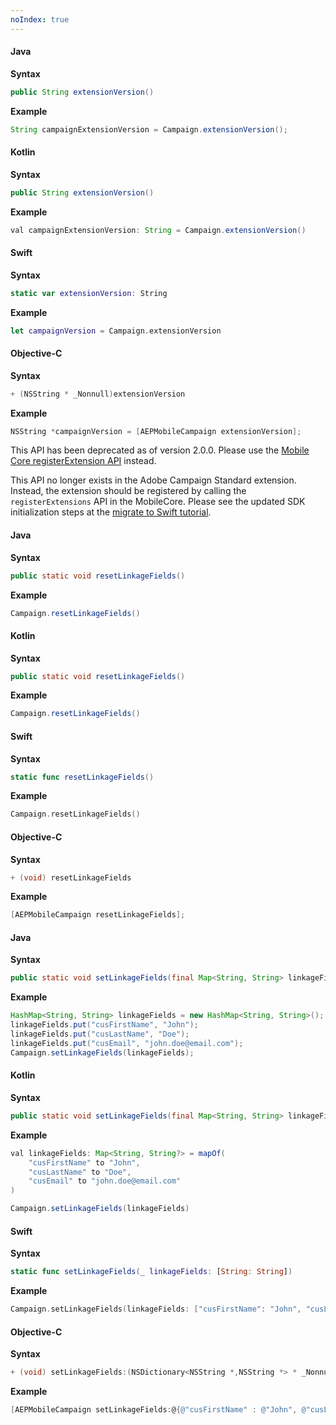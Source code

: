 ```yaml
---
noIndex: true
---
```


<Variant platform="android" api="extension-version" repeat="10"/>

#### Java

**Syntax**

```java
public String extensionVersion()
```

**Example**

```java
String campaignExtensionVersion = Campaign.extensionVersion();
```

#### Kotlin

**Syntax**

```java
public String extensionVersion()
```

**Example**

```java
val campaignExtensionVersion: String = Campaign.extensionVersion()
```

<Variant platform="ios" api="extension-version" repeat="10"/>

#### Swift

**Syntax**

```swift
static var extensionVersion: String
```

**Example**

```swift
let campaignVersion = Campaign.extensionVersion
```

#### Objective-C

**Syntax**

```objective-c
+ (NSString * _Nonnull)extensionVersion
```

**Example**

```objective-c
NSString *campaignVersion = [AEPMobileCampaign extensionVersion];
```

<Variant platform="android" api="register-extension" repeat="1"/>

This API has been deprecated as of version 2.0.0. Please use the [Mobile Core registerExtension API](../../mobile-core/api-reference.md) instead.

<Variant platform="ios" api="register-extension" repeat="1"/>

This API no longer exists in the Adobe Campaign Standard extension. Instead, the extension should be registered by calling the `registerExtensions` API in the MobileCore. Please see the updated SDK initialization steps at the [migrate to Swift tutorial](https://developer.adobe.com/client-sdks/previous-versions/documentation/migrate-to-swift/).

<Variant platform="android" api="reset-linkage-fields" repeat="10"/>

#### Java

**Syntax**

```java
public static void resetLinkageFields()
```

**Example**

```java
Campaign.resetLinkageFields()
```

#### Kotlin

**Syntax**

```java
public static void resetLinkageFields()
```

**Example**

```java
Campaign.resetLinkageFields()
```

<Variant platform="ios" api="reset-linkage-fields" repeat="10"/>

#### Swift

**Syntax**

```swift
static func resetLinkageFields()
```

**Example**

```swift
Campaign.resetLinkageFields()
```

#### Objective-C

**Syntax**

```objective-c
+ (void) resetLinkageFields
```

**Example**

```objective-c
[AEPMobileCampaign resetLinkageFields];
```

<Variant platform="android" api="set-linkage-fields" repeat="10"/>

#### Java

**Syntax**

```java
public static void setLinkageFields(final Map<String, String> linkageFields)
```

**Example**

```java
HashMap<String, String> linkageFields = new HashMap<String, String>();
linkageFields.put("cusFirstName", "John");
linkageFields.put("cusLastName", "Doe");
linkageFields.put("cusEmail", "john.doe@email.com");
Campaign.setLinkageFields(linkageFields);
```

#### Kotlin

**Syntax**

```java
public static void setLinkageFields(final Map<String, String> linkageFields)
```

**Example**

```java
val linkageFields: Map<String, String?> = mapOf(
    "cusFirstName" to "John",
    "cusLastName" to "Doe",
    "cusEmail" to "john.doe@email.com"
)

Campaign.setLinkageFields(linkageFields)
```

<Variant platform="ios" api="set-linkage-fields" repeat="10"/>

#### Swift

**Syntax**

```swift
static func setLinkageFields(_ linkageFields: [String: String])
```

**Example**

```swift
Campaign.setLinkageFields(linkageFields: ["cusFirstName": "John", "cusLastName": "Doe", "cusEmail": "john.doe@email.com"])
```

#### Objective-C

**Syntax**

```objective-c
+ (void) setLinkageFields:(NSDictionary<NSString *,NSString *> * _Nonnull)
```

**Example**

```objective-c
[AEPMobileCampaign setLinkageFields:@{@"cusFirstName" : @"John", @"cusLastName": @"Doe", @"cusEmail": @"john.doe@email.com"}];
```
